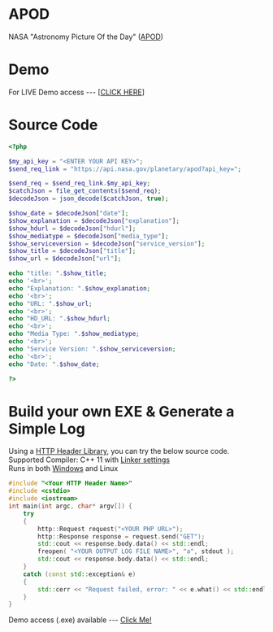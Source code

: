 # APOD
NASA "Astronomy Picture Of the Day" (<a href="https://apod.nasa.gov/apod/">APOD</a>)

# Demo
For LIVE Demo access --- [<a href="http://geekresearchlab.net/NASA/open_api/apod/test_api_service.php">CLICK HERE</a>]

# Source Code
```php
<?php

$my_api_key = "<ENTER YOUR API KEY>";
$send_req_link = "https://api.nasa.gov/planetary/apod?api_key=";

$send_req = $send_req_link.$my_api_key;
$catchJson = file_get_contents($send_req);
$decodeJson = json_decode($catchJson, true);

$show_date = $decodeJson["date"];
$show_explanation = $decodeJson["explanation"];
$show_hdurl = $decodeJson["hdurl"];
$show_mediatype = $decodeJson["media_type"];
$show_serviceversion = $decodeJson["service_version"];
$show_title = $decodeJson["title"];
$show_url = $decodeJson["url"];

echo "title: ".$show_title;
echo '<br>';
echo "Explanation: ".$show_explanation;
echo '<br>';
echo "URL: ".$show_url;
echo '<br>';
echo "HD_URL: ".$show_hdurl;
echo '<br>';
echo "Media Type: ".$show_mediatype;
echo '<br>';
echo "Service Version: ".$show_serviceversion;
echo '<br>';
echo "Date: ".$show_date;

?>
```
# Build your own EXE & Generate a Simple Log
Using a <a href="https://github.com/elnormous/HTTPRequest">HTTP Header Library</a>, you can try the below source code.<br>
Supported Compiler: C++ 11 with <a href="https://github.com/ashumeow/NASA-APIs/tree/master/API-Listing/APOD/linkers">Linker settings</a><br>
Runs in both <a href="https://github.com/ashumeow/NASA-APIs/tree/master/API-Listing/APOD/dll">Windows</a> and Linux 
```cpp
#include "<Your HTTP Header Name>"
#include <cstdio>
#include <iostream>
int main(int argc, char* argv[]) {
    try
    {
        http::Request request("<YOUR PHP URL>");
        http::Response response = request.send("GET");
        std::cout << response.body.data() << std::endl;
        freopen( "<YOUR OUTPUT LOG FILE NAME>", "a", stdout );
        std::cout << response.body.data() << std::endl;
    }
    catch (const std::exception& e)
    {
        std::cerr << "Request failed, error: " << e.what() << std::endl;
    }
}
```
Demo access (.exe) available --- <a href="https://github.com/ashumeow/NASA-APIs/tree/master/API-Listing/APOD/demo">Click Me!</a>
